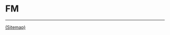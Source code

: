 # FM

---

[(Sitemap)](https://github.com/way-of-the-sunvox/Way-of-the-SunVox/blob/master/Sitemap.md)
